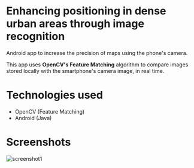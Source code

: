# Enhancing positioning in dense urban areas through image recognition
Android app to increase the precision of maps using the phone's camera.

This app uses **OpenCV's Feature Matching** algorithm to compare images stored locally with the smartphone's camera image, in real time.

# Technologies used
* OpenCV (Feature Matching)
* Android (Java)

# Screenshots
![screenshot1](https://imgur.com/L9trFrN.jpg)
